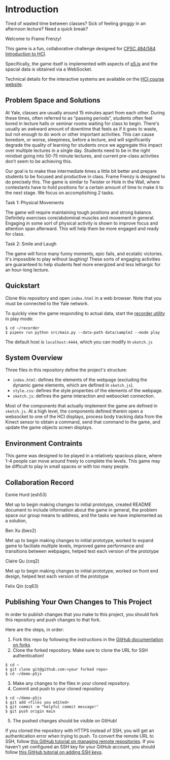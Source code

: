 # Introduction

Tired of wasted time between classes? 
Sick of feeling groggy in an afternoon lecture? 
Need a quick break?

Welcome to Frame Frenzy!

This game is a fun, collaborative challenge designed for [CPSC 484/584 Introduction to HCI](https://cpsc484-584-hci.gitlab.io/s23/project).

Specifically, the game itself is implemented with aspects of [p5.js](https://p5js.org/) and the spacial data is obtained via a WebSocket.

Technical details for the interactive systems are available on the [HCI course website](https://cpsc484-584-hci.gitlab.io/s23/display_tutorial).

## Problem Space and Solutions

At Yale, classes are usually around 15 minutes apart from each other. During these times, often referred to as “passing periods”, students often feel bored in lecture halls or seminar rooms waiting for class to begin. There's usually an awkward amount of downtime that feels as if it goes to waste, but not enough to do work or other important activities. This can cause boredom, or worse, sleepiness, before a lecture, and will significantly degrade the quality of learning for students once we aggregate this impact over multiple lectures in a single day. Students need to be in the right mindset going into 50-75 minute lectures, and current pre-class activities don’t seem to be achieving this.

Our goal is to make thse intermediate times a little bit better and prepare students to be focused and productive in class. Frame Frenzy is designed to do precisely this. The game is similar to Twister or Hole in the Wall, where contestants have to hold positions for a certain amount of time to make it to the next stage. We focus on accomplisihing 2 tasks.

Task 1: Physical Movements

The game will require maintaining tough positions and strong balance. Definitely exercises core/abdominal muscles and movement in general. Engaging in some sort of physical activity is shown to improve focus and attention span afterward. This will help them be more engaged and ready for class.

Task 2: Smile and Laugh

The game will force many funny moments, epic fails, and ecstatic victories. It's impossible to play without laughing! These sorts of engaging activities are guaranteed to help students feel more energized and less lethargic for an hour-long lecture.

## Quickstart

Clone this repository and open `index.html` in a web browser.
Note that you must be connected to the Yale network.

To quickly view the game responding to actual data, start the [recorder utility](https://github.com/Yale-CPSC484-HCI/recorder) in play mode:

```
$ cd ~/recorder
$ pipenv run python src/main.py --data-path data/sample2 --mode play
```

The default host is `localhost:4444`, which you can modify in `sketch.js`

## System Overview

Three files in this repository define the project's structure:

+ `index.html`: defines the elements of the webpage (excluding the dynamic game elements, which are defined in `sketch.js`).
+ `style.css`: defines the style properties of the elements of the webpage.
+ `sketch.js`: defines the game interaction and websocket connection.

Most of the components that actually implement the game are defined in `sketch.js`.
At a high level, the components defined therein open a websocket to one of the HCI displays, process body tracking data from the Kinect sensor to obtain a command, send that command to the game, and update the game objects screen displays.

## Environment Contraints

This game was designed to be played in a relatively spacious place, where 1-4 people can move around freely to complete the levels. This game may be difficult to play in small spaces or with too many people. 

## Collaboration Record

Esmie Hurd (esh53)

Met up to begin making changes to initial prototype, created README document to include information about the game in general, the problem space our group means to address, and the tasks we have implemented as a solution,

Ben Xu (bwx2)

Met up to begin making changes to initial prototype, worked to expand game to faciliate multiple levels, improved game performance and transitions between webpages, helped test each version of the prototype

Claire Qu (cxq2)

Met up to begin making changes to initial prototype, worked on front end design, helped test each version of the prototype

Felix Qin (cq63)

## Publishing Your Own Changes to This Project

In order to publish changes that you make to this project, you should fork this repository and push changes to that fork.

Here are the steps, in order:
1. Fork this repo by following the instructions in the [GitHub documentation on forks](https://docs.github.com/en/get-started/quickstart/fork-a-repo)
2. Clone the forked repository. Make sure to clone the URL for SSH authentication!

```
$ cd ~
$ git clone git@github.com:<your forked repo>
$ cd ~/demo-p5js
```

3. Make any changes to the files in your cloned repository.
4. Commit and push to your cloned repository

```
$ cd ~/demo-p5js
$ git add <files you edited>
$ git commit -m "helpful commit message!"
$ git push origin main
```

5. The pushed changes should be visible on GitHub!

If you cloned the repository with HTTPS instead of SSH, you will get an authentication error when trying to push.
To convert the remote URL to SSH, follow [this GitHub tutorial on managing remote repositories](https://docs.github.com/en/get-started/getting-started-with-git/managing-remote-repositories#switching-remote-urls-from-ssh-to-https).
If you haven't yet configured an SSH key for your GitHub account, you should follow [this GitHub tutorial on adding SSH keys](https://docs.github.com/en/authentication/connecting-to-github-with-ssh/adding-a-new-ssh-key-to-your-github-account).
